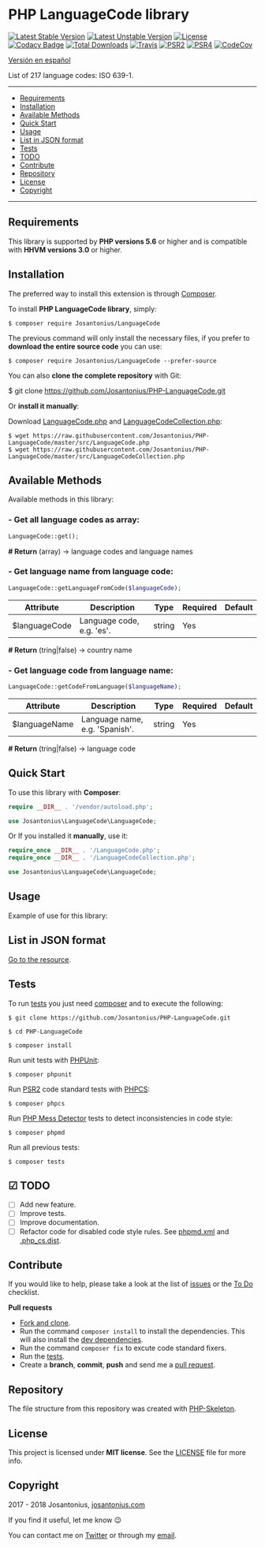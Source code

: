 # PHP LanguageCode library

[![Latest Stable Version](https://poser.pugx.org/josantonius/LanguageCode/v/stable)](https://packagist.org/packages/josantonius/LanguageCode) [![Latest Unstable Version](https://poser.pugx.org/josantonius/LanguageCode/v/unstable)](https://packagist.org/packages/josantonius/LanguageCode) [![License](https://poser.pugx.org/josantonius/LanguageCode/license)](LICENSE) [![Codacy Badge](https://api.codacy.com/project/badge/Grade/5e3ca0b3edd2415d92d2262afb491d47)](https://www.codacy.com/app/Josantonius/PHP-LanguageCode?utm_source=github.com&amp;utm_medium=referral&amp;utm_content=Josantonius/PHP-LanguageCode&amp;utm_campaign=Badge_Grade) [![Total Downloads](https://poser.pugx.org/josantonius/LanguageCode/downloads)](https://packagist.org/packages/josantonius/LanguageCode) [![Travis](https://travis-ci.org/Josantonius/PHP-LanguageCode.svg)](https://travis-ci.org/Josantonius/PHP-LanguageCode) [![PSR2](https://img.shields.io/badge/PSR-2-1abc9c.svg)](http://www.php-fig.org/psr/psr-2/) [![PSR4](https://img.shields.io/badge/PSR-4-9b59b6.svg)](http://www.php-fig.org/psr/psr-4/) [![CodeCov](https://codecov.io/gh/Josantonius/PHP-LanguageCode/branch/master/graph/badge.svg)](https://codecov.io/gh/Josantonius/PHP-LanguageCode)

[Versión en español](README-ES.md)

List of 217 language codes: ISO 639-1.

---

- [Requirements](#requirements)
- [Installation](#installation)
- [Available Methods](#available-methods)
- [Quick Start](#quick-start)
- [Usage](#usage)
- [List in JSON format](#list-in-json-format)
- [Tests](#tests)
- [TODO](#-todo)
- [Contribute](#contribute)
- [Repository](#repository)
- [License](#license)
- [Copyright](#copyright)

---

## Requirements

This library is supported by **PHP versions 5.6** or higher and is compatible with **HHVM versions 3.0** or higher.

## Installation

The preferred way to install this extension is through [Composer](http://getcomposer.org/download/).

To install **PHP LanguageCode library**, simply:

    $ composer require Josantonius/LanguageCode

The previous command will only install the necessary files, if you prefer to **download the entire source code** you can use:

    $ composer require Josantonius/LanguageCode --prefer-source

You can also **clone the complete repository** with Git:

  $ git clone https://github.com/Josantonius/PHP-LanguageCode.git

Or **install it manually**:

Download [LanguageCode.php](https://raw.githubusercontent.com/Josantonius/PHP-LanguageCode/master/src/LanguageCode.php) and [LanguageCodeCollection.php](https://raw.githubusercontent.com/Josantonius/PHP-LanguageCode/master/src/LanguageCodeCollection.php):

    $ wget https://raw.githubusercontent.com/Josantonius/PHP-LanguageCode/master/src/LanguageCode.php
    $ wget https://raw.githubusercontent.com/Josantonius/PHP-LanguageCode/master/src/LanguageCodeCollection.php

## Available Methods

Available methods in this library:

### - Get all language codes as array:

```php
LanguageCode::get();
```

**# Return** (array) → language codes and language names

### - Get language name from language code:

```php
LanguageCode::getLanguageFromCode($languageCode);
```

| Attribute | Description | Type | Required | Default
| --- | --- | --- | --- | --- |
| $languageCode | Language code, e.g. 'es'. | string | Yes | |

**# Return** (tring|false) → country name

### - Get language code from language name:

```php
LanguageCode::getCodeFromLanguage($languageName);
```

| Attribute | Description | Type | Required | Default
| --- | --- | --- | --- | --- |
| $languageName | Language name, e.g. 'Spanish'. | string | Yes | |

**# Return** (tring|false) → language code

## Quick Start

To use this library with **Composer**:

```php
require __DIR__ . '/vendor/autoload.php';

use Josantonius\LanguageCode\LanguageCode;
```

Or If you installed it **manually**, use it:

```php
require_once __DIR__ . '/LanguageCode.php';
require_once __DIR__ . '/LanguageCodeCollection.php';

use Josantonius\LanguageCode\LanguageCode;
```

## Usage

Example of use for this library:

## List in JSON format

[Go to the resource](https://gist.github.com/Josantonius/0a889ab6f18db2fcefda15a039613293).

## Tests 

To run [tests](tests) you just need [composer](http://getcomposer.org/download/) and to execute the following:

    $ git clone https://github.com/Josantonius/PHP-LanguageCode.git
    
    $ cd PHP-LanguageCode

    $ composer install

Run unit tests with [PHPUnit](https://phpunit.de/):

    $ composer phpunit

Run [PSR2](http://www.php-fig.org/psr/psr-2/) code standard tests with [PHPCS](https://github.com/squizlabs/PHP_CodeSniffer):

    $ composer phpcs

Run [PHP Mess Detector](https://phpmd.org/) tests to detect inconsistencies in code style:

    $ composer phpmd

Run all previous tests:

    $ composer tests

## ☑ TODO

- [ ] Add new feature.
- [ ] Improve tests.
- [ ] Improve documentation.
- [ ] Refactor code for disabled code style rules. See [phpmd.xml](phpmd.xml) and [.php_cs.dist](.php_cs.dist).

## Contribute

If you would like to help, please take a look at the list of
[issues](https://github.com/Josantonius/PHP-LanguageCode/issues) or the [To Do](#-todo) checklist.

**Pull requests**

* [Fork and clone](https://help.github.com/articles/fork-a-repo).
* Run the command `composer install` to install the dependencies.
  This will also install the [dev dependencies](https://getcomposer.org/doc/03-cli.md#install).
* Run the command `composer fix` to excute code standard fixers.
* Run the [tests](#tests).
* Create a **branch**, **commit**, **push** and send me a
  [pull request](https://help.github.com/articles/using-pull-requests).

## Repository

The file structure from this repository was created with [PHP-Skeleton](https://github.com/Josantonius/PHP-Skeleton).

## License

This project is licensed under **MIT license**. See the [LICENSE](LICENSE) file for more info.

## Copyright

2017 - 2018 Josantonius, [josantonius.com](https://josantonius.com/)

If you find it useful, let me know :wink:

You can contact me on [Twitter](https://twitter.com/Josantonius) or through my [email](mailto:hello@josantonius.com).